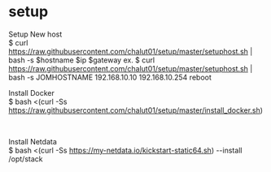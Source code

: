 # setup
Setup New host <br>
$ curl https://raw.githubusercontent.com/chalut01/setup/master/setuphost.sh | bash -s $hostname $ip $gateway
ex. $ curl https://raw.githubusercontent.com/chalut01/setup/master/setuphost.sh | bash -s JOMHOSTNAME 192.168.10.10 192.168.10.254
reboot


Install Docker <br>
$ bash <(curl -Ss https://raw.githubusercontent.com/chalut01/setup/master/install_docker.sh)

<br>

Install Netdata <br>
$ bash <(curl -Ss https://my-netdata.io/kickstart-static64.sh) --install /opt/stack

